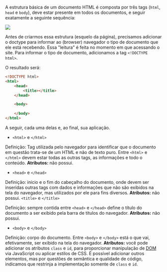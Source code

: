A estrutura básica de um documento HTML é composta por três tags (`html`, `head` e `body`), deve estar presente em todos os documentos, e seguir exatamente a seguinte sequência:

![](http://www.educacaopublica.rj.gov.br/oficinas/informatica/html/estrutura/img/01.gif)

Antes de criarmos essa estrutura (esquelo da página), precisamos adicionar o doctype para informar ao (browser) navegador o tipo de documento que ele está recebendo. Essa "leitura" é feita no momento em que acessando o site. Para informar o tipo de documento, adicionamos a tag `<!DOCTYPE html>`.

O resultado será:

```html
<!DOCTYPE html>
<html>
    <head>
        <title></title>
    </head>

    <body>
    
    </body>
</html>
```

A seguir, cada uma delas e, ao final, sua aplicação.

* `<html>` e `</html>`

Definição: Tag utilizada pelo navegador para identificar que o documento em questão trata-se de um HTML e não de texto puro. Entre `<html>` e `</html>` devem estar todas as outras tags, as informações e todo o conteúdo.
**Atributos:** não possui.


* `<head>` e `</head>`

Definição: início e o fim do cabeçalho do documento, onde devem ser inseridas outras tags com dados e informações que não são exibidos na tela do navegador, mas utilizados por ele para fins diversos.
**Atributos:** não possui.
`<title>` e `</title>`

Definição: sempre contida entre `<head>` e `</head>` define o título do documento a ser exibido pela barra de títulos do navegador.
**Atributos:** não possui.


* `<body>` e `</body>`

Definição: corpo do documento. Entre `<body>` e `</body>` está o que vai, efetivamente, ser exibido na tela do navegador.
**Atributos:** você pode adicionar os atributos `class` e `id`, para proporcionar manipulação de [DOM](https://developer.mozilla.org/en-US/docs/Web/API/Document_Object_Model) via JavaScript ou aplicar estilos de CSS. É possível adicionar outros elementos, mas por questões de semântica e qualidade de código, indicamos que restrinja a implementação somente de `class` e `id`.
